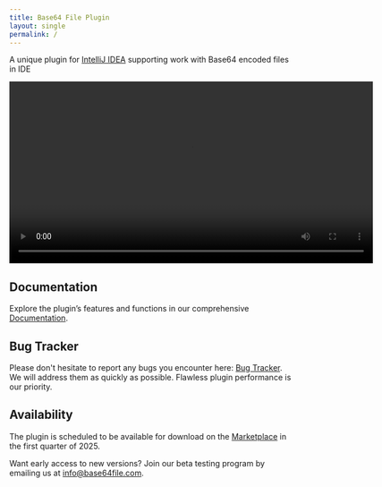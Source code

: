 ```yaml
---
title: Base64 File Plugin
layout: single
permalink: /
---
```


A unique plugin for [IntelliJ IDEA](https://www.jetbrains.com/idea/) supporting work with Base64 encoded files in IDE

<video width="650" height="auto" controls preload="auto" autoplay="autoplay">
  <source src="{{ site.baseurl }}/assets/videos/base64_file_plugin_overview.mp4" type="video/mp4">
  Your browser does not support the video tag.
</video>

<br/>

## Documentation

Explore the plugin’s features and functions in our comprehensive [Documentation](/documentation).

## Bug Tracker

Please don't hesitate to report any bugs you encounter here: [Bug Tracker](https://github.com/base64file/Base64File/issues).
We will address them as quickly as possible. Flawless plugin performance is our priority.

## Availability

The plugin is scheduled to be available for download on the [Marketplace](https://plugins.jetbrains.com/) in the first quarter of 2025.

Want early access to new versions? Join our beta testing program by emailing us at [info@base64file.com](mailto:info@base64file.com).

[//]: # (<a href="/docs/01_install/" class="btn btn--primary btn--large">Get started</a>)







